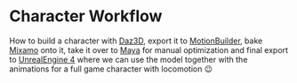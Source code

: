 # Character Workflow

How to build a character with [Daz3D](https://www.daz3d.com/), export it to [MotionBuilder](http://www.autodesk.com/products/motionbuilder/overview), bake [Mixamo](https://www.mixamo.com/) onto it, take it over to [Maya](http://www.autodesk.de/products/maya/overview) for manual optimization and final export to [UnrealEngine 4](https://www.unrealengine.com/) where we can use the model together with the animations for a full game character with locomotion :wink:
